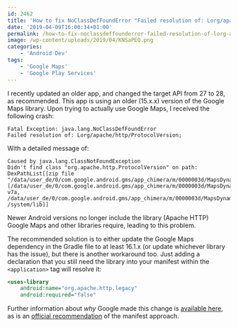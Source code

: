 ```yaml
---
id: 2462
title: 'How to fix NoClassDefFoundError "Failed resolution of: Lorg/apache/http/ProtocolVersion"'
date: '2019-04-09T16:00:34+01:00'
permalink: /how-to-fix-noclassdeffounderror-failed-resolution-of-lorg-apache-http-protocolversion/
image: /wp-content/uploads/2019/04/KNSaPEQ.png
categories:
    - 'Android Dev'
tags:
    - 'Google Maps'
    - 'Google Play Services'
---
```


I recently updated an older app, and changed the target API from 27 to 28, as recommended. This app is using an older (15.x.x) version of the Google Maps library. Upon trying to actually use Google Maps, I received the following crash:

```text
Fatal Exception: java.lang.NoClassDefFoundError
Failed resolution of: Lorg/apache/http/ProtocolVersion;
```

With a detailed message of:
```text
Caused by java.lang.ClassNotFoundException
Didn't find class "org.apache.http.ProtocolVersion" on path: DexPathList[[zip file "/data/user_de/0/com.google.android.gms/app_chimera/m/0000003d/MapsDynamite.apk"],nativeLibraryDirectories=[/data/user_de/0/com.google.android.gms/app_chimera/m/0000003d/MapsDynamite.apk!/lib/armeabi-v7a, /data/user_de/0/com.google.android.gms/app_chimera/m/0000003d/MapsDynamite.apk!/lib/armeabi, /system/lib]]
```

Newer Android versions no longer include the library (Apache HTTP) Google Maps and other libraries require, leading to this problem.

The recommended solution is to either update the Google Maps dependency in the Gradle file to at least 16.1.x (or update whichever library has the issue), but there is another workaround too. Just adding a declaration that you still need the library into your manifest within the `<application>` tag will resolve it:

```xml
<uses-library
    android:name="org.apache.http.legacy"
    android:required="false"
```

Further information about *why* Google made this change is [available here](https://developer.android.com/about/versions/pie/android-9.0-changes-28#apache-p), as is an [official recommendation](https://developers.google.com/maps/documentation/android-sdk/config#specify_requirement_for_apache_http_legacy_library) of the manifest approach.
